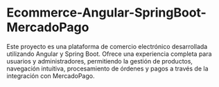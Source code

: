 # Ecommerce-Angular-SpringBoot-MercadoPago
Este proyecto es una plataforma de comercio electrónico desarrollada utilizando Angular y Spring Boot. Ofrece una experiencia completa para usuarios y administradores, permitiendo la gestión de productos, navegación intuitiva, procesamiento de órdenes y pagos a través de la integración con MercadoPago.
